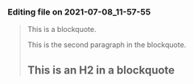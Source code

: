


### Editing file on 2021-07-08_11-57-55

> This is a blockquote.
>
> This is the second paragraph in the blockquote.
>
> ## This is an H2 in a blockquote


